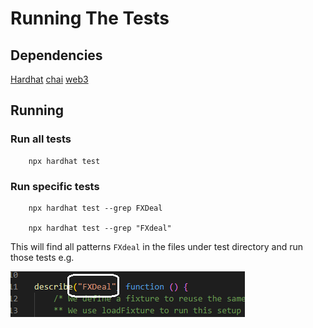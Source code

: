 # Running The Tests

## Dependencies

[Hardhat](https://www.npmjs.com/package/hardhat)
[chai](https://www.npmjs.com/package/chai)
[web3](https://www.npmjs.com/package/web3)

## Running

### Run all tests

```text
    npx hardhat test
```

### Run specific tests

```text
    npx hardhat test --grep FXDeal
    
    npx hardhat test --grep "FXdeal"
```

This will find all patterns `FXdeal` in the files under test directory and run those tests e.g.

![Test File that will match FXDeal](../documentation/resources/run-test-example.png)
